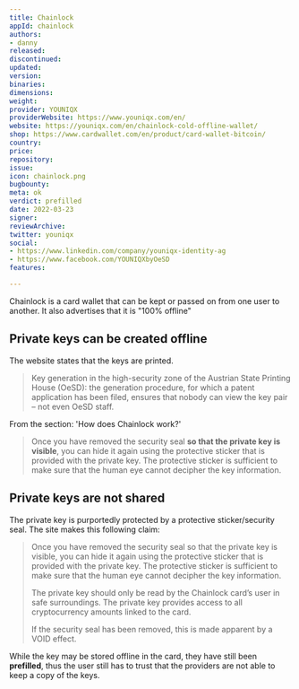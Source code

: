 ```yaml
---
title: Chainlock
appId: chainlock
authors:
- danny
released: 
discontinued: 
updated: 
version: 
binaries: 
dimensions: 
weight: 
provider: YOUNIQX
providerWebsite: https://www.youniqx.com/en/
website: https://youniqx.com/en/chainlock-cold-offline-wallet/
shop: https://www.cardwallet.com/en/product/card-wallet-bitcoin/
country: 
price: 
repository: 
issue: 
icon: chainlock.png
bugbounty: 
meta: ok
verdict: prefilled
date: 2022-03-23
signer: 
reviewArchive: 
twitter: youniqx
social:
- https://www.linkedin.com/company/youniqx-identity-ag
- https://www.facebook.com/YOUNIQXbyOeSD
features: 

---
```


Chainlock is a card wallet that can be kept or passed on from one user to another. It also advertises that it is "100% offline"

## Private keys can be created offline 

The website states that the keys are printed.

> Key generation in the high-security zone of the Austrian State Printing House (OeSD): the generation procedure, for which a patent application has been filed, ensures that nobody can view the key pair – not even OeSD staff.

From the section: 'How does Chainlock work?'

> Once you have removed the security seal **so that the private key is visible**, you can hide it again using the protective sticker that is provided with the private key. The protective sticker is sufficient to make sure that the human eye cannot decipher the key information.

## Private keys are not shared 

The private key is purportedly protected by a protective sticker/security seal. The site makes this following claim:

> Once you have removed the security seal so that the private key is visible, you can hide it again using the protective sticker that is provided with the private key. The protective sticker is sufficient to make sure that the human eye cannot decipher the key information.
>
> The private key should only be read by the Chainlock card’s user in safe surroundings. The private key provides access to all cryptocurrency amounts linked to the card.
>
> If the security seal has been removed, this is made apparent by a VOID effect.

While the key may be stored offline in the card, they have still been **prefilled**, thus the user still has to trust that the providers are not able to keep a copy of the keys. 
